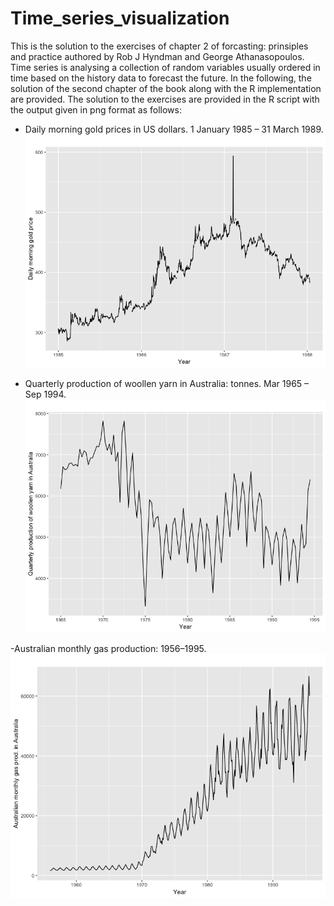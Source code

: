 # Time_series_visualization
This is the solution to the exercises of chapter 2 of forcasting: prinsiples and practice authored by Rob J Hyndman and George Athanasopoulos. Time series is analysing a collection of random variables usually ordered in time based on the history data to forecast the future. In the following, the solution of the second chapter of the book along with the R implementation are provided. The solution to the exercises are provided in the R script with the output given in png format as follows:


- Daily morning gold prices in US dollars. 1 January 1985 – 31 March 1989.
![GitHub Logo](/daily_morning_price.png)

- Quarterly production of woollen yarn in Australia: tonnes. Mar 1965 – Sep 1994.
![GitHub Logo](/woolyrn.png)

-Australian monthly gas production: 1956–1995.
![GitHub Logo](/gas.png)
